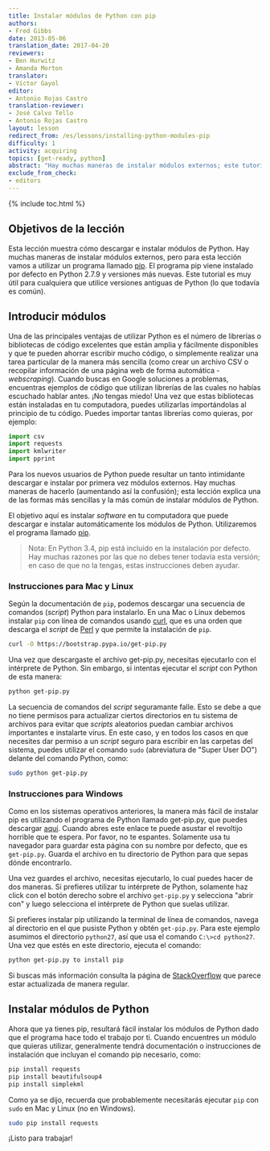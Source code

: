 ```yaml
---
title: Instalar módulos de Python con pip
authors:
- Fred Gibbs
date: 2013-05-06
translation_date: 2017-04-20
reviewers:
- Ben Hurwitz
- Amanda Morton
translator:
- Víctor Gayol
editor:
- Antonio Rojas Castro
translation-reviewer:
- José Calvo Tello
- Antonio Rojas Castro
layout: lesson
redirect_from: /es/lessons/installing-python-modules-pip
difficulty: 1
activity: acquiring
topics: [get-ready, python]
abstract: "Hay muchas maneras de instalar módulos externos; este tutorial explica uno de los métodos más comunes utilizando un programa llamado pip."
exclude_from_check:
- editors
---
```


{% include toc.html %}





Objetivos de la lección
-----------------------

Esta lección muestra cómo descargar e instalar módulos de Python. Hay muchas maneras de instalar módulos externos, pero para esta lección vamos a utilizar un programa llamado [pip]. El programa pip viene instalado por defecto en Python 2.7.9 y versiones más nuevas. Este tutorial es muy útil para cualquiera que utilice versiones antiguas de Python (lo que todavía es común).

Introducir módulos
-----------------

Una de las principales ventajas de utilizar Python es el número de librerías o bibliotecas de código excelentes que están amplia y fácilmente disponibles y que te pueden ahorrar escribir mucho código, o simplemente realizar una tarea particular de la manera más sencilla (como crear un archivo CSV o recopilar información de una página web de forma automática -*webscraping*). Cuando buscas en Google soluciones a problemas, encuentras ejemplos de código que utilizan librerías de las cuales no habías escuchado hablar antes. ¡No tengas miedo! Una vez que estas bibliotecas están instaladas en tu computadora, puedes utilizarlas importándolas al principio de tu código. Puedes importar tantas librerías como quieras, por ejemplo:

```python
import csv
import requests
import kmlwriter
import pprint
``` 

Para los nuevos usuarios de Python puede resultar un tanto intimidante descargar e instalar por primera vez módulos externos. Hay muchas maneras de hacerlo (aumentando así la confusión); esta lección explica una de las formas más sencillas y la más común de instalar módulos de Python.

El objetivo aquí es instalar *software* en tu computadora que puede descargar e instalar automáticamente los módulos de Python. Utilizaremos el programa llamado [pip].

> Nota: En Python 3.4, pip está incluido en la instalación por defecto. Hay muchas razones por las que no debes tener todavía esta versión; en caso de que no la tengas, estas instrucciones deben ayudar.

### Instrucciones para Mac y Linux

Según la documentación de `pip`, podemos descargar una secuencia de comandos (*script*) Python para instalarlo. En una Mac o Linux debemos instalar `pip` con línea de comandos usando [curl], que es una orden que descarga el *script* de [Perl](https://es.wikipedia.org/wiki/Perl) y que permite la instalación de `pip`.

```bash
curl -O https://bootstrap.pypa.io/get-pip.py
```

Una vez que descargaste el archivo get-pip.py, necesitas ejecutarlo con el intérprete de Python. Sin embargo, si intentas ejecutar el *script* con Python de esta manera:

```bash
python get-pip.py
``` 

La secuencia de comandos del *script* seguramante falle. Esto se debe a que no tiene permisos para actualizar ciertos directorios en tu sistema de archivos para evitar que *scripts* aleatorios puedan cambiar archivos importantes e instalarte virus. En este caso, y en todos los casos en que necesites dar permiso a un *script* seguro para escribir en las carpetas del sistema, puedes utilizar el comando `sudo` (abreviatura de "Super User DO") delante del comando Python, como:

```bash
sudo python get-pip.py
```

### Instrucciones para Windows

Como en los sistemas operativos anteriores, la manera más fácil de instalar pip es utilizando el programa de Python llamado get-pip.py, que puedes descargar [aquí]. Cuando abres este enlace te puede asustar el revoltijo horrible que te espera. Por favor, no te espantes. Solamente usa tu navegador para guardar esta página con su nombre por defecto, que es `get-pip.py`. Guarda el archivo en tu directorio de Python para que sepas dónde encontrarlo.

Una vez guardes el archivo, necesitas ejecutarlo, lo cual puedes hacer de dos maneras. Si prefieres utilizar tu intérprete de Python, solamente haz click con el botón derecho sobre el archivo `get-pip.py` y selecciona "abrir con" y luego selecciona el intérprete de Python que suelas utilizar.

Si prefieres instalar pip utilizando la terminal de línea de comandos, navega al directorio en el que pusiste Python y obtén `get-pip.py`. Para este ejemplo asumimos el directorio `python27`, así que usa el comando `C:\>cd python27`. Una vez que estés en este directorio, ejecuta el comando:

```bash
python get-pip.py to install pip
```

Si buscas más información consulta la página de [StackOverflow][] que parece estar actualizada de manera regular.

Instalar módulos de Python
--------------------------

Ahora que ya tienes pip, resultará fácil instalar los módulos de Python dado que el programa hace todo el trabajo por ti. Cuando encuentres un módulo que quieras utilizar, generalmente tendrá documentación o instrucciones de instalación que incluyan el comando pip necesario, como:

```bash
pip install requests
pip install beautifulsoup4
pip install simplekml
```

Como ya se dijo, recuerda que probablemente necesitarás ejecutar `pip` con `sudo` en Mac y Linux (no en Windows).

```bash
sudo pip install requests
```

¡Listo para trabajar!

[pip]: https://pip.pypa.io/en/stable/
[curl]: http://www.thegeekstuff.com/2012/04/curl-examples/
[aquí]: https://bootstrap.pypa.io/get-pip.py
[StackOverflow]: http://stackoverflow.com/questions/4750806/how-to-install-pip-on-windows
